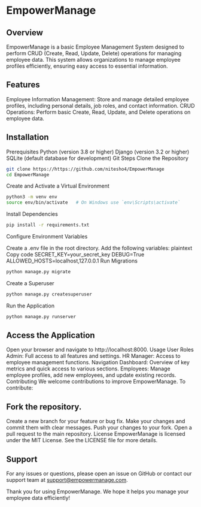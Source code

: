 # EmpowerManage
## Overview
EmpowerManage is a basic Employee Management System designed to perform CRUD (Create, Read, Update, Delete) operations for managing employee data. This system allows organizations to manage employee profiles efficiently, ensuring easy access to essential information.

## Features
Employee Information Management: Store and manage detailed employee profiles, including personal details, job roles, and contact information.
CRUD Operations: Perform basic Create, Read, Update, and Delete operations on employee data.
## Installation
Prerequisites
Python (version 3.8 or higher)
Django (version 3.2 or higher)
SQLite (default database for development)
Git
Steps
Clone the Repository

```bash
git clone https://https://github.com/nitesho4/EmpowerManage
cd EmpowerManage
```
Create and Activate a Virtual Environment

```bash
python3 -m venv env
source env/bin/activate   # On Windows use `env\Scripts\activate`
```
Install Dependencies

```bash
pip install -r requirements.txt
```
Configure Environment Variables

Create a .env file in the root directory.
Add the following variables:
plaintext
Copy code
SECRET_KEY=your_secret_key
DEBUG=True
ALLOWED_HOSTS=localhost,127.0.0.1
Run Migrations

```bash
python manage.py migrate
```
Create a Superuser

```bash
python manage.py createsuperuser
```
Run the Application

```bash
python manage.py runserver
```
## Access the Application

Open your browser and navigate to http://localhost:8000.
Usage
User Roles
Admin: Full access to all features and settings.
HR Manager: Access to employee management functions.
Navigation
Dashboard: Overview of key metrics and quick access to various sections.
Employees: Manage employee profiles, add new employees, and update existing records.
Contributing
We welcome contributions to improve EmpowerManage. To contribute:

## Fork the repository.
Create a new branch for your feature or bug fix.
Make your changes and commit them with clear messages.
Push your changes to your fork.
Open a pull request to the main repository.
License
EmpowerManage is licensed under the MIT License. See the LICENSE file for more details.

## Support
For any issues or questions, please open an issue on GitHub or contact our support team at support@empowermanage.com.

Thank you for using EmpowerManage. We hope it helps you manage your employee data efficiently!









